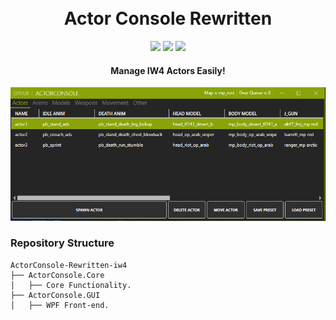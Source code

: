 <h1 align="center">
  <br>
  Actor Console Rewritten
  <br>
</h1>

<div align="center">
  <a href="https://github.com/kruumy/ActorConsole-Rewritten-iw4/releases"><img src="https://img.shields.io/github/v/release/kruumy/ActorConsole-Rewritten-iw4?label=Latest%20version&style=flat-square"></a>
  <a href="https://github.com/kruumy/ActorConsole-Rewritten-iw4/releases""><img src="https://img.shields.io/github/downloads/kruumy/ActorConsole-Rewritten-iw4/total"></a>
  <a href="https://paypal.me/JPauls281"><img src="https://img.shields.io/badge/Donate-Paypal-orange?style=flat-square"></a>
</div>

<h4 align="center">Manage IW4 Actors Easily!</h4>

<div align="center">
  <a href="https://github.com/kruumy/Actor-Console-iw4/blob/main/preview.png">
    <img src="preview.png" alt="Preivew" Width="auto" Height="auto">
  </a>
</div>

### Repository Structure
```
ActorConsole-Rewritten-iw4
├── ActorConsole.Core
│   ├── Core Functionality.
├── ActorConsole.GUI
│   ├── WPF Front-end.
```
